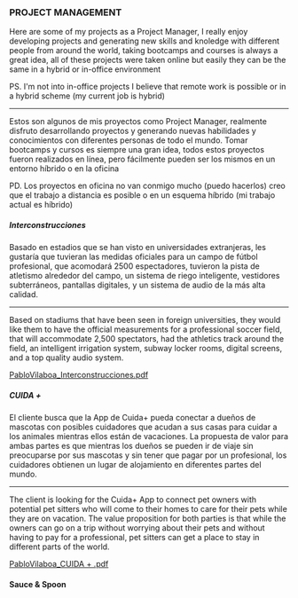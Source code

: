 ### PROJECT MANAGEMENT

Here are some of my projects as a Project Manager, I really enjoy developing projects and generating new skills and knoledge with different
people from around the world, taking bootcamps and courses is always a great idea, all of these projects were taken online but easily
they can be the same in a hybrid or in-office environment

PS. I'm not into in-office projects I believe that remote work is possible or in a hybrid scheme (my current job is hybrid)

--------------------------------------------------

Estos son algunos de mis proyectos como Project Manager, realmente disfruto desarrollando proyectos
y generando nuevas habilidades y conocimientos con diferentes personas de todo el mundo.
Tomar bootcamps y cursos es siempre una gran idea, todos estos proyectos 
fueron realizados en línea, pero fácilmente
pueden ser los mismos en un entorno híbrido o en la oficina

PD. Los proyectos en oficina no van conmigo mucho (puedo hacerlos) creo que el trabajo a distancia es posible o en un esquema híbrido (mi trabajo actual es híbrido)

##### Interconstrucciones

Basado en estadios que se han visto en universidades extranjeras, 
les gustaría que tuvieran las medidas oficiales para un campo de fútbol profesional, 
que acomodará 2500 espectadores, tuvieron la pista de atletismo alrededor del campo,
un sistema de riego inteligente, vestidores subterráneos, pantallas digitales, y un sistema de audio de la más alta calidad.

--------------------------------------------------

Based on stadiums that have been seen in foreign universities, 
they would like them to have the official measurements for a professional soccer field, 
that will accommodate 2,500 spectators, had the athletics track around the field,
an intelligent irrigation system, subway locker rooms, digital screens, and a top quality audio system.

[PabloVilaboa_Interconstrucciones.pdf](https://github.com/V1las/Skillset/files/10521048/PabloVilaboa_Grupo2_Portafolio.1.pdf)



##### CUIDA +

El cliente busca que la App de Cuida+ pueda conectar a dueños de mascotas con posibles cuidadores que
acudan a sus casas para cuidar a los animales mientras ellos están de vacaciones.
La propuesta de valor para ambas partes es que mientras los dueños se pueden ir de viaje sin preocuparse 
por sus mascotas y sin tener que pagar por un profesional, los cuidadores obtienen un lugar de alojamiento en diferentes partes del mundo.

----------------------------------------------------------

The client is looking for the Cuida+ App to connect pet owners with potential pet sitters who will come to their 
homes to care for their pets while they are on vacation.
The value proposition for both parties is that while the owners can go on a trip without worrying about their pets 
and without having to pay for a professional, pet sitters can get a place to stay in different parts of the world.

[PabloVilaboa_CUIDA + .pdf](https://github.com/V1las/Skillset/files/10521057/PabloVilaboa_Grupo2_MetodologiasAgiles_Portafolio.pdf)


#### Sauce & Spoon


